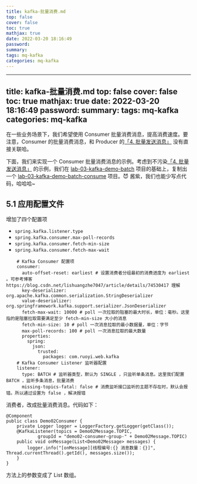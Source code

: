 ```yaml
---
title: kafka-批量消费.md
top: false
cover: false
toc: true
mathjax: true
date: 2022-03-20 18:16:49
password:
summary:
tags: mq-kafka
categories: mq-kafka
---
```

---
title: kafka-批量消费.md
top: false
cover: false
toc: true
mathjax: true
date: 2022-03-20 18:16:49
password:
summary:
tags: mq-kafka
categories: mq-kafka
---
在一些业务场景下，我们希望使用 Consumer 批量消费消息，提高消费速度。要注意，Consumer 的批量消费消息，和 Producer 的[「4\. 批量发送消息」](https://www.iocoder.cn/Spring-Boot/Kafka/#) 没有直接关联哈。

下面，我们来实现一个 Consumer 批量消费消息的示例。考虑到不污染[「4\. 批量发送消息」](https://www.iocoder.cn/Spring-Boot/Kafka/#) 的示例，我们在 [lab-03-kafka-demo-batch](https://github.com/YunaiV/SpringBoot-Labs/tree/master/lab-03-kafka/lab-03-kafka-demo-batch) 项目的基础上，复制出一个 [lab-03-kafka-demo-batch-consume](https://github.com/YunaiV/SpringBoot-Labs/tree/master/lab-03-kafka/lab-03-kafka-demo-batch-consume) 项目。😈 酱紫，我们也能少写点代码，哈哈哈~

## 5.1 应用配置文件

增加了四个配置项

*   `spring.kafka.listener.type`
*   `spring.kafka.consumer.max-poll-records`
*   `spring.kafka.consumer.fetch-min-size`
*   `spring.kafka.consumer.fetch-max-wait`



~~~
    # Kafka Consumer 配置项
    consumer:
      auto-offset-reset: earliest # 设置消费者分组最初的消费进度为 earliest 。可参考博客 https://blog.csdn.net/lishuangzhe7047/article/details/74530417 理解
      key-deserializer: org.apache.kafka.common.serialization.StringDeserializer
      value-deserializer: org.springframework.kafka.support.serializer.JsonDeserializer
      fetch-max-wait: 10000 # poll 一次拉取的阻塞的最大时长，单位：毫秒。这里指的是阻塞拉取需要满足至少 fetch-min-size 大小的消息
      fetch-min-size: 10 # poll 一次消息拉取的最小数据量，单位：字节
      max-poll-records: 100 # poll 一次消息拉取的最大数量
      properties:
        spring:
          json:
            trusted:
              packages: com.ruoyi.web.kafka
    # Kafka Consumer Listener 监听器配置
    listener:
      type: BATCH # 监听器类型，默认为 SINGLE ，只监听单条消息。这里我们配置 BATCH ，监听多条消息，批量消费
      missing-topics-fatal: false # 消费监听接口监听的主题不存在时，默认会报错。所以通过设置为 false ，解决报错

~~~



消费者，改成批量消费消息。代码如下：
~~~
@Component
public class Demo02Consumer {
    private Logger logger = LoggerFactory.getLogger(getClass());
    @KafkaListener(topics = Demo02Message.TOPIC,
            groupId = "demo02-consumer-group-" + Demo02Message.TOPIC)
    public void onMessage(List<Demo02Message> messages) {
        logger.info("[onMessage][线程编号:{} 消息数量：{}]", Thread.currentThread().getId(), messages.size());
    }
}

~~~
方法上的参数变成了 List 数组。

